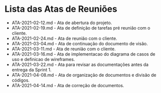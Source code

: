 # Lista das Atas de Reuniões

* ATA-2021-02-12.md - Ata de abertura do projeto.
* ATA-2021-02-19.md - Ata de definição de tarefas pré reunião com o cliente.
* ATA-2021-02-24.md - Ata de reunião com o cliente.
* ATA-2021-03-04.md - Ata de continuação do documento de visão.
* ATA-2021-03-11.md - Ata de reunião com o cliente.
* ATA-2021-03-16.md - Ata de implementacao do diagrama de casos de uso e definicao de wireframes.
* ATA-2021-03-22.md - Ata para revisar as documentações antes da entrega da Sprint 1.
* ATA-2021-04-08.md - Ata de organização de documentos e divisão de códigos.
* ATA-2021-04-14.md - Ata de correção de documentos.



